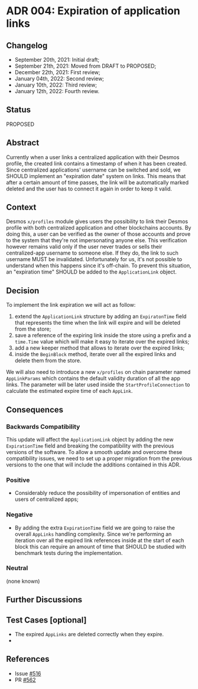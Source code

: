 # ADR 004: Expiration of application links

## Changelog

- September 20th, 2021: Initial draft;
- September 21th, 2021: Moved from DRAFT to PROPOSED;
- December  22th, 2021: First review;
- January   04th, 2022: Second review;
- January   10th, 2022: Third review;
- January   12th, 2022: Fourth review.

## Status

PROPOSED

## Abstract

Currently when a user links a centralized application with their Desmos profile, the created link contains a timestamp of when it has been created.   
Since centralized applications' username can be switched and sold, we SHOULD implement an "expiration date" system on links. 
This means that after a certain amount of time passes, the link will be automatically marked deleted and the user has to connect it again in order to keep it valid.

## Context

Desmos `x/profiles` module gives users the possibility to link their Desmos profile with both centralized application and 
other blockchains accounts. By doing this, a user can be verified as the owner of those accounts and prove to the system
that they're not impersonating anyone else. This verification however remains valid only if the user
never trades or sells their centralized-app username to someone else. If they do, the link to such username MUST be invalidated. 
Unfortunately for us, it's not possible to understand when this happens since it's off-chain. 
To prevent this situation, an "expiration time" SHOULD be added to the `ApplicationLink` object.

## Decision

To implement the link expiration we will act as follow:
1. extend the `ApplicationLink` structure by adding an `ExpiratonTime` field that represents the time when the link will expire and will be deleted from the store;
2. save a reference of the expiring link inside the store using a prefix and a `time.Time` value which will make it easy to iterate over the expired links;
3. add a new keeper method that allows to iterate over the expired links;
4. inside the `BeginBlock` method, iterate over all the expired links and delete them from the store.

We will also need to introduce a new `x/profiles` on chain parameter named `AppLinkParams` which contains 
the default validity duration of all the app links. The parameter will be later used inside the `StartProfileConnection` 
to calculate the estimated expire time of each `AppLink`.

## Consequences

### Backwards Compatibility

This update will affect the `ApplicationLink` object by adding the new `ExpirationTime` 
field and breaking the compatibility with the previous versions of the software. To allow
a smooth update and overcome these compatibility issues, we need to set up a proper migration
from the previous versions to the one that will include the additions contained in this ADR.

### Positive

- Considerably reduce the possibility of impersonation of entities and users of centralized apps;

### Negative

- By adding the extra `ExpirationTime` field we are going to raise the overall `AppLinks` handling complexity. Since we're performing an iteration over all the expired link references inside at the start of each block this can require an amount of time that SHOULD be studied with benchmark tests during the implementation.

### Neutral

(none known)

## Further Discussions

## Test Cases [optional]
- The expired `AppLinks` are deleted correctly when they expire.
- 
## References

- Issue [#516](https://github.com/desmos-labs/desmos/issues/516)
- PR [#562](https://github.com/desmos-labs/desmos/pull/562)